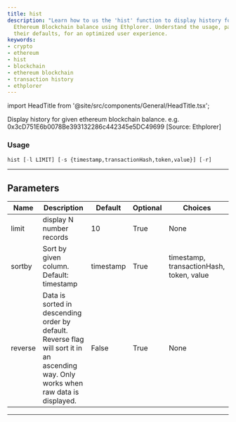 ```yaml
---
title: hist
description: "Learn how to us the 'hist' function to display history for any given"
  Ethereum Blockchain balance using Ethplorer. Understand the usage, parameters and
  their defaults, for an optimized user experience.
keywords:
- crypto
- ethereum
- hist
- blockchain
- ethereum blockchain
- transaction history
- ethplorer
---
```


import HeadTitle from '@site/src/components/General/HeadTitle.tsx';

<HeadTitle title="crypto/onchain/hist - Reference | OpenBB Terminal Docs" />

Display history for given ethereum blockchain balance. e.g. 0x3cD751E6b0078Be393132286c442345e5DC49699 [Source: Ethplorer]

### Usage

```python
hist [-l LIMIT] [-s {timestamp,transactionHash,token,value}] [-r]
```

---

## Parameters

| Name | Description | Default | Optional | Choices |
| ---- | ----------- | ------- | -------- | ------- |
| limit | display N number records | 10 | True | None |
| sortby | Sort by given column. Default: timestamp | timestamp | True | timestamp, transactionHash, token, value |
| reverse | Data is sorted in descending order by default. Reverse flag will sort it in an ascending way. Only works when raw data is displayed. | False | True | None |

---
